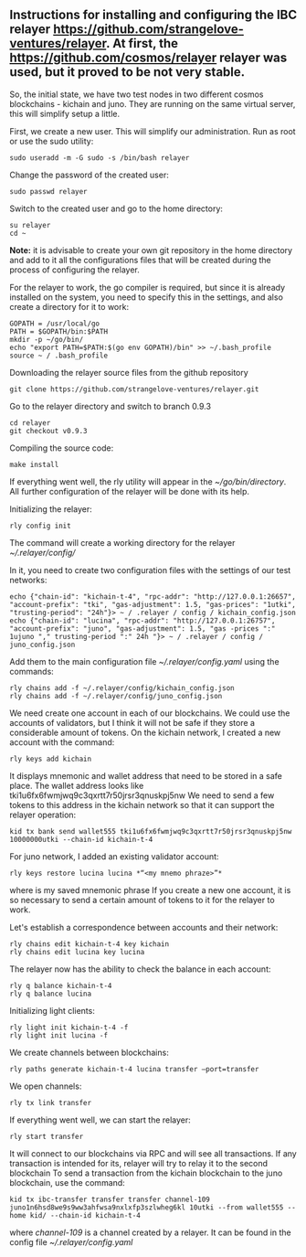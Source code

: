 ## Instructions for installing and configuring the IBC relayer https://github.com/strangelove-ventures/relayer. At first, the https://github.com/cosmos/relayer relayer was used, but it proved to be not very stable.

So, the initial state, we have two test nodes in two different cosmos blockchains - kichain and juno. They are running on the same virtual server, this will simplify setup a little.

First, we create a new user. This will simplify our administration.
Run as root or use the sudo utility:

	sudo useradd -m -G sudo -s /bin/bash relayer

Change the password of the created user:

	sudo passwd relayer

Switch to the created user and go to the home directory:

	su relayer
	cd ~

**Note:** it is advisable to create your own git repository in the home directory and add to it all the configurations files that will be created during the process of configuring the relayer.

For the relayer to work, the go compiler is required, but since it is already installed on the system, you need to specify this in the settings, and also create a directory for it to work:

	GOPATH = /usr/local/go
	PATH = $GOPATH/bin:$PATH
	mkdir -p ~/go/bin/
	echo "export PATH=$PATH:$(go env GOPATH)/bin" >> ~/.bash_profile
	source ~ / .bash_profile

Downloading the relayer source files from the github repository

	git clone https://github.com/strangelove-ventures/relayer.git

Go to the relayer directory and switch to branch 0.9.3

	cd relayer
	git checkout v0.9.3

Compiling the source code:

	make install

If everything went well, the rly utility will appear in the *~/go/bin/directory*.
All further configuration of the relayer will be done with its help.

Initializing the relayer:

	rly config init

The command will create a working directory for the relayer *~/.relayer/config/*

In it, you need to create two configuration files with the settings of our test networks:

	echo {"chain-id": "kichain-t-4", "rpc-addr": "http://127.0.0.1:26657", "account-prefix": "tki", "gas-adjustment": 1.5, "gas-prices": "1utki", "trusting-period": "24h"}> ~ / .relayer / config / kichain_config.json
	echo {"chain-id": "lucina", "rpc-addr": "http://127.0.0.1:26757", "account-prefix": "juno", "gas-adjustment": 1.5, "gas -prices ":" 1ujuno "," trusting-period ":" 24h "}> ~ / .relayer / config / juno_config.json

Add them to the main configuration file *~/.relayer/config.yaml* using the commands:

	rly chains add -f ~/.relayer/config/kichain_config.json
	rly chains add -f ~/.relayer/config/juno_config.json

We need create one account in each of our blockchains. We could use the accounts of validators, but I think it will not be safe if they store a considerable amount of tokens.
On the kichain network, I created a new account with the command:

	rly keys add kichain

It displays mnemonic and wallet address that need to be stored in a safe place. The wallet address looks like tki1u6fx6fwmjwq9c3qxrtt7r50jrsr3qnuskpj5nw
We need to send a few tokens to this address in the kichain network so that it can support the relayer operation:

	kid tx bank send wallet555 tki1u6fx6fwmjwq9c3qxrtt7r50jrsr3qnuskpj5nw 10000000utki --chain-id kichain-t-4

For juno network, I added an existing validator account:

	rly keys restore lucina lucina *“<my mnemo phraze>”*

where *<my mnemo phraze>* is my saved mnemonic phrase
If you create a new one account, it is so necessary to send a certain amount of tokens to it for the relayer to work.

Let's establish a correspondence between accounts and their network:

	rly chains edit kichain-t-4 key kichain
	rly chains edit lucina key lucina

The relayer now has the ability to check the balance in each account:

	rly q balance kichain-t-4
	rly q balance lucina

Initializing light clients:

	rly light init kichain-t-4 -f
	rly light init lucina -f

We create channels between blockchains:

	rly paths generate kichain-t-4 lucina transfer –port=transfer

We open channels:

	rly tx link transfer

If everything went well, we can start the relayer:

	rly start transfer

It will connect to our blockchains via RPC and will see all transactions. If any transaction is intended for its, relayer will try to relay it to the second blockchain
To send a transaction from the kichain blockchain to the juno blockchain, use the command:

	kid tx ibc-transfer transfer transfer channel-109 juno1n6hsd8we9s9ww3ahfwsa9nxlxfp3szlwheg6kl 10utki --from wallet555 --home kid/ --chain-id kichain-t-4
where *channel-109* is a channel created by a relayer. It can be found in the config file *~/.relayer/config.yaml*
